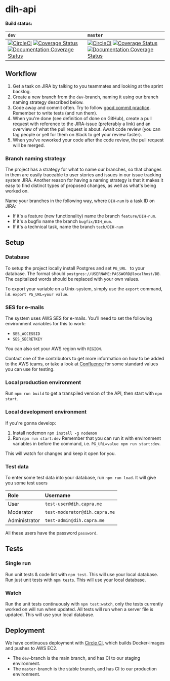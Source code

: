 # dih-api

__Build status:__

| `dev` | `master`|
| :--  |:--|
|[![CircleCI](https://circleci.com/gh/capraconsulting/dih-api/tree/dev.svg?style=shield&circle-token=31ea42d745bf7499e768623c89901f32adadcf9b)](https://circleci.com/gh/capraconsulting/dih-api/tree/dev) [![Coverage Status](https://coveralls.io/repos/github/capraconsulting/dih-api/badge.svg?branch=dev&t=mBsoI5)](https://coveralls.io/github/capraconsulting/dih-api?branch=dev) [![Documentation Coverage Status](http://docs.dih.capra.me/badge.svg)](http://docs.dih.capra.me/)| [![CircleCI](https://circleci.com/gh/capraconsulting/dih-api/tree/master.svg?style=shield&circle-token=31ea42d745bf7499e768623c89901f32adadcf9b)](https://circleci.com/gh/capraconsulting/dih-api/tree/master) [![Coverage Status](https://coveralls.io/repos/github/capraconsulting/dih-api/badge.svg?branch=master&t=mBsoI5)](https://coveralls.io/github/capraconsulting/dih-api?branch=master) [![Documentation Coverage Status](http://docs.dih.capra.me/badge.svg)](http://docs.dih.capra.me/)||

## Workflow

1. Get a task on JIRA by talking to you teammates and looking at the sprint backlog.
2. Create a new branch  from the `dev`-branch, naming it using our branch naming strategy described below.
3. Code away and commit often. Try to follow [good commit practice](http://chris.beams.io/posts/git-commit/). Remember to write tests (and run them).
4. When you're done (see definition of done on GitHub), create a pull request with reference to the JIRA-issue (preferably a link) and an overview of what the pull request is about. Await code review (you can tag people or yell for them on Slack to get your review faster).
5. When you've reworked your code after the code review, the pull request will be merged.

### Branch naming strategy
The project has a strategy for what to name our branches, so that changes in them are easily traceable to user stories and issues in our issue tracking system JIRA. Another reason for having a naming strategy is that it makes it easy to find distinct types of proposed changes, as well as what's being worked on.

Name your branches in the following way, where `DIH-num` is a task ID on JIRA:

* If it's a feature (new functionality) name the branch `feature/DIH-num`.
* If it's a bugfix name the branch `bugfix/DIH_num`.
* If it's a technical task, name the branch `tech/DIH-num`

## Setup
### Database
To setup the project locally install Postgres and set `PG_URL ` to your database. The format should `postgres://USERNAME:PASSWORD@localhost/DB`. The capitalized words should be replaced with your own values.

To export your variable on a Unix-system, simply use the `export` command, i.e. `export PG_URL=your value`.

### SES for e-mails
The system uses AWS SES for e-mails. You'll need to set the following environment variables for this to work:

* `SES_ACCESSID`
* `SES_SECRETKEY`

You can also set your AWS region with `REGION`.

 Contact one of the contributors to get more information on how to be added to the AWS teams, or take a look at [Confluence](https://confluence.capraconsulting.no/pages/viewpage.action?pageId=83398017) for some standard values you can use for testing.

### Local production environment
Run `npm run build` to get a transpiled version of the API, then start with `npm start`.

### Local development environment
If you're gonna develop:

1. Install nodemon `npm install -g nodemon`
2. Run  `npm run start:dev` Remember that you can run it with environment variables in before the command, i.e. `PG_URL=value npm run start:dev`.

This will watch for changes and keep it open for you.

### Test data
To enter some test data into your database, run `npm run load`. It will give you some test users

|Role | Username |
|:--|:--|
|User | `test-user@dih.capra.me`|
|Moderator| `test-moderator@dih.capra.me`|
|Administrator| `test-admin@dih.capra.me`|

All these users have the password `password`.

## Tests

### Single run

Run unit tests & code lint with `npm test`. This will use your local database.
Run just unit tests with `npm tests`. This will use your local database.

### Watch

Run the unit tests continuously with `npm test:watch`, only the tests currently worked on will run when updated. All tests will run when a server file is updated. This will use your local database.

## Deployment
We have continuous deployment with [Circle CI](http://circleci.com), which builds Docker-images and pushes to AWS EC2.

* The `dev`-branch is the main branch, and has CI to our staging environment.
* The `master`-branch is the stable branch, and has CI to our production environment.
